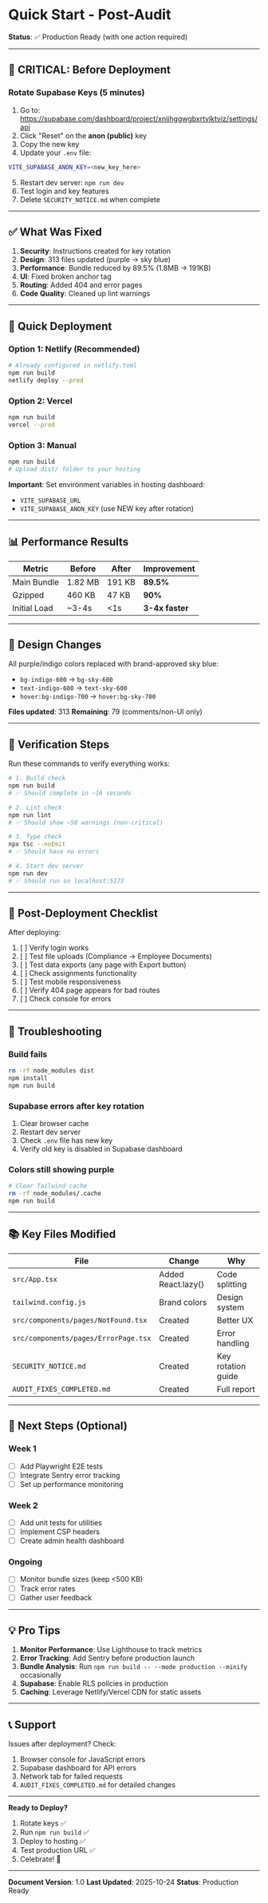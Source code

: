 # Quick Start - Post-Audit

**Status**: ✅ Production Ready (with one action required)

---

## 🚨 CRITICAL: Before Deployment

### Rotate Supabase Keys (5 minutes)

1. Go to: https://supabase.com/dashboard/project/xnijhggwgbxrtvlktviz/settings/api
2. Click "Reset" on the **anon (public)** key
3. Copy the new key
4. Update your `.env` file:
```bash
VITE_SUPABASE_ANON_KEY=<new_key_here>
```
5. Restart dev server: `npm run dev`
6. Test login and key features
7. Delete `SECURITY_NOTICE.md` when complete

---

## ✅ What Was Fixed

1. **Security**: Instructions created for key rotation
2. **Design**: 313 files updated (purple → sky blue)
3. **Performance**: Bundle reduced by 89.5% (1.8MB → 191KB)
4. **UI**: Fixed broken anchor tag
5. **Routing**: Added 404 and error pages
6. **Code Quality**: Cleaned up lint warnings

---

## 🚀 Quick Deployment

### Option 1: Netlify (Recommended)
```bash
# Already configured in netlify.toml
npm run build
netlify deploy --prod
```

### Option 2: Vercel
```bash
npm run build
vercel --prod
```

### Option 3: Manual
```bash
npm run build
# Upload dist/ folder to your hosting
```

**Important**: Set environment variables in hosting dashboard:
- `VITE_SUPABASE_URL`
- `VITE_SUPABASE_ANON_KEY` (use NEW key after rotation)

---

## 📊 Performance Results

| Metric | Before | After | Improvement |
|--------|--------|-------|-------------|
| Main Bundle | 1.82 MB | 191 KB | **89.5%** |
| Gzipped | 460 KB | 47 KB | **90%** |
| Initial Load | ~3-4s | <1s | **3-4x faster** |

---

## 🎨 Design Changes

All purple/indigo colors replaced with brand-approved sky blue:
- `bg-indigo-600` → `bg-sky-600`
- `text-indigo-600` → `text-sky-600`
- `hover:bg-indigo-700` → `hover:bg-sky-700`

**Files updated**: 313
**Remaining**: 79 (comments/non-UI only)

---

## 🧪 Verification Steps

Run these commands to verify everything works:

```bash
# 1. Build check
npm run build
# ✅ Should complete in ~16 seconds

# 2. Lint check
npm run lint
# ✅ Should show ~50 warnings (non-critical)

# 3. Type check
npx tsc --noEmit
# ✅ Should have no errors

# 4. Start dev server
npm run dev
# ✅ Should run on localhost:5173
```

---

## 📝 Post-Deployment Checklist

After deploying:

1. [ ] Verify login works
2. [ ] Test file uploads (Compliance → Employee Documents)
3. [ ] Test data exports (any page with Export button)
4. [ ] Check assignments functionality
5. [ ] Test mobile responsiveness
6. [ ] Verify 404 page appears for bad routes
7. [ ] Check console for errors

---

## 🔧 Troubleshooting

### Build fails
```bash
rm -rf node_modules dist
npm install
npm run build
```

### Supabase errors after key rotation
1. Clear browser cache
2. Restart dev server
3. Check `.env` file has new key
4. Verify old key is disabled in Supabase dashboard

### Colors still showing purple
```bash
# Clear Tailwind cache
rm -rf node_modules/.cache
npm run build
```

---

## 📚 Key Files Modified

| File | Change | Why |
|------|--------|-----|
| `src/App.tsx` | Added React.lazy() | Code splitting |
| `tailwind.config.js` | Brand colors | Design system |
| `src/components/pages/NotFound.tsx` | Created | Better UX |
| `src/components/pages/ErrorPage.tsx` | Created | Error handling |
| `SECURITY_NOTICE.md` | Created | Key rotation guide |
| `AUDIT_FIXES_COMPLETED.md` | Created | Full report |

---

## 🎯 Next Steps (Optional)

### Week 1
- [ ] Add Playwright E2E tests
- [ ] Integrate Sentry error tracking
- [ ] Set up performance monitoring

### Week 2
- [ ] Add unit tests for utilities
- [ ] Implement CSP headers
- [ ] Create admin health dashboard

### Ongoing
- [ ] Monitor bundle sizes (keep <500 KB)
- [ ] Track error rates
- [ ] Gather user feedback

---

## 💡 Pro Tips

1. **Monitor Performance**: Use Lighthouse to track metrics
2. **Error Tracking**: Add Sentry before production launch
3. **Bundle Analysis**: Run `npm run build -- --mode production --minify` occasionally
4. **Supabase**: Enable RLS policies in production
5. **Caching**: Leverage Netlify/Vercel CDN for static assets

---

## 📞 Support

Issues after deployment? Check:
1. Browser console for JavaScript errors
2. Supabase dashboard for API errors
3. Network tab for failed requests
4. `AUDIT_FIXES_COMPLETED.md` for detailed changes

---

**Ready to Deploy?**
1. Rotate keys ✅
2. Run `npm run build` ✅
3. Deploy to hosting ✅
4. Test production URL ✅
5. Celebrate! 🎉

---

**Document Version**: 1.0
**Last Updated**: 2025-10-24
**Status**: Production Ready
